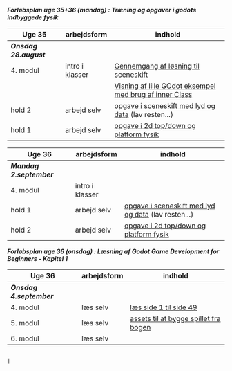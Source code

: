 
***Forløbsplan uge 35+36 (mandag) : Træning og opgaver i godots indbyggede fysik***

| Uge 35                    | arbejdsform       | indhold                                                                                                                                                                                                                                |
|---------------------------|-------------------|----------------------------------------------------------------------------------------------------------------------------------------------------------------------------------------------------------------------------------------|
| ***Onsdag 28.august*** |                   |                                                                                                                                                                                                                                        |
| 4. modul                  | intro i klasser   | [Gennemgang af løsning til sceneskift](https://github.com/kkmTec/Change_scenes)                                                                                                                                                        |
|                           |                   | [Visning af lille GOdot eksempel med brug af inner Class](https://github.com/kkmTec/circles)                                                                                                                                           |       
| hold 2                    | arbejd selv       | [opgave i sceneskift med lyd og data](opgave_sceneskift_lyd%26data.pdf)  (lav resten...)                                                                                                                                               |
| hold 1                    | arbejd selv       | [opgave i 2d top/down og platform fysik](opgave_2dfysik_1.md)                                                                                                                                                                          |


| Uge 36                    | arbejdsform       | indhold                                                                                                                                                                                                                                |
|---------------------------|-------------------|----------------------------------------------------------------------------------------------------------------------------------------------------------------------------------------------------------------------------------------|
| ***Mandag 2.september***  |                   |                                                                                                                                                                                                                                        |
| 4. modul                  | intro i klasser   |                                                                                                                                                                                                                                        |
| hold 1                    | arbejd selv       | [opgave i sceneskift med lyd og data](opgave_sceneskift_lyd%26data.pdf)  (lav resten...)                                                                                                                                               |
| hold 2                    | arbejd selv       | [opgave i 2d top/down og platform fysik](opgave_2dfysik_1.md)                                                                                                                                                                          |


***Forløbsplan uge 36 (onsdag) : Læsning af Godot Game Development for Beginners - Kapitel 1***

| Uge 36                    | arbejdsform       | indhold                                                                                                                                                                                                                                |
|---------------------------|-------------------|----------------------------------------------------------------------------------------------------------------------------------------------------------------------------------------------------------------------------------------|
| ***Onsdag 4.september*** |                   |                                                                                                                                                                                                                                        |
| 4. modul                  | læs selv          |  [læs side 1 til side 49](https://gamedevacademy.org/wp-content/uploads/2020/07/Godot-Game-Development-for-Beginners.pdf)                                                                                                              |
| 5. modul                  | læs selv          |  [assets til at bygge spillet fra bogen](GodotPlatformerAssets.zip)                                                                                                                                                                    |
| 6. modul                  | læs selv          |                                                                                                                                                                                                                                        |

                                                                             |
